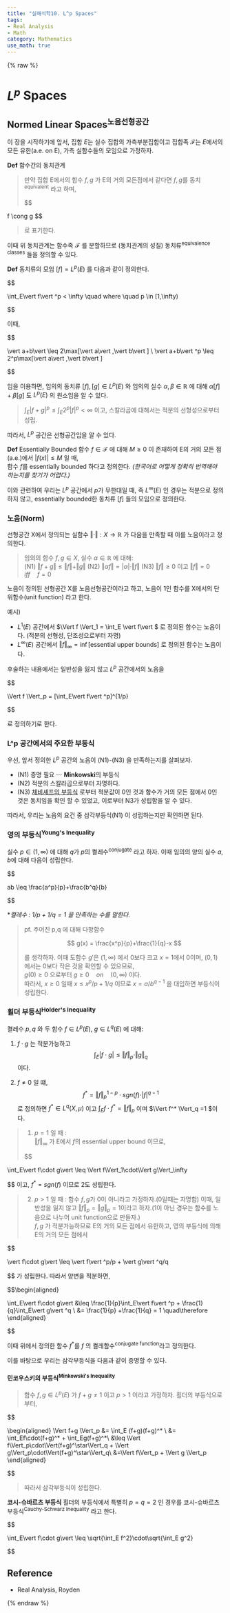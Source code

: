 ```yaml
---
title: "실해석학10. L^p Spaces"
tags:
- Real Analysis
- Math
category: Mathematics
use_math: true
---
```

{% raw %}
# $L^p$ Spaces
## Normed Linear Spaces<sup>노음선형공간</sup>
이 장을 시작하기에 앞서, 집합 $E$는 실수 집합의 가측부분집합이고 집합족 $\mathcal{F}$는 $E$에서의 모든 유한(a.e. on E), 가측 실함수들의 모임으로 가정하자.

**Def** 함수간의 동치관계
> 만약 집합 E에서의 함수 $f,g$ 가 E의 거의 모든점에서 같다면 $f,g$를 동치<sup>equivalent</sup> 라고 하며,
> 
> $$
> 
f \cong g $$ 
> 로 표기한다.

이때 위 동치관계는 함수족 $\mathcal{F}$ 를 분할하므로 (동치관계의 성질) 동치류<sup>equivalence classes</sup> 들을 정의할 수 있다.

**Def**
동치류의 모임 $[f] = L^p(E)$ 를 다음과 같이 정의한다.

$$

\int_E\vert f\vert ^p < \infty \quad where \quad p \in [1,\infty)

$$

이때,

$$

\vert a+b\vert  \leq 2\max[\vert a\vert ,\vert b\vert ] \\
\vert a+b\vert ^p \leq 2^p\max[\vert a\vert ,\vert b\vert ]

$$

임을 이용하면, 임의의 동치류 $[f],[g] \in L^p(E)$ 와 임의의 실수 $\alpha,\beta \in \mathbb{R}$ 에 대해 $\alpha[f]+\beta[g]$ 도 $L^p(E)$ 의 원소임을 알 수 있다.
> $\int_E\vert f+g\vert ^p\leq \int_E 2^p\vert f\vert ^p < \infty$ 이고,
> 스칼라곱에 대해서는 적분의 선형성으로부터 성립.

따라서, $L^p$ 공간은 선형공간임을 알 수 있다.

**Def** Essentially Bounded
함수 $f \in \mathcal{F}$ 에 대해 $M\geq 0$ 이 존재하여 E의 거의 모든 점(a.e.)에서 $\vert f(x)\vert \leq M$ 일 때,   
함수 $f$를 essentially bounded 하다고 정의한다.
*(한국어로 어떻게 정확히 번역해야 하는지를 찾기가 어렵다.)*

이와 관련하여 우리는 $L^p$ 공간에서 $p$가 무한대일 때, 즉 $L^\infty(E)$ 인 경우는 적분으로 정의하지 않고, essentially bounded한 동치류 [$f$] 들의 모임으로 정의한다.

### 노음(Norm)
선형공간 X에서 정의되는 실함수 $\Vert \cdot \Vert : X \to \mathbb{R}$ 가 다음을 만족할 때 이를 노음이라고 정의한다.
> 임의의 함수 $f,g \in X$, 실수 $\alpha \in \mathbb{R}$ 에 대해:   
> (N1) $\Vert f+g \Vert \leq \Vert f \Vert + \Vert g \Vert$
> (N2) $\Vert\alpha f\Vert = \vert \alpha\vert \cdot \Vert f \Vert$
> (N3) $\Vert f \Vert \geq 0$ 이고 $\Vert f \Vert = 0 \quad iff \quad f=0$

노음이 정의된 선형공간 X를 노음선형공간이라고 하고, 노음이 1인 함수를 X에서의 단위함수(unit function) 라고 한다.
   
예시)   
 - $L^1(E)$ 공간에서 $\Vert f \Vert_1 = \int_E \vert f\vert $ 로 정의된 함수는 노음이다. (적분의 선형성, 단조성으로부터 자명)
 - $L^\infty(E)$ 공간에서 $\Vert f \Vert_\infty = \inf[\text{essential upper bounds}]$ 로 정의된 함수는 노음이다.

후술하는 내용에서는 일반성을 잃지 않고 $L^p$ 공간에서의 노음을 

$$

\Vert f \Vert_p = [\int_E\vert f\vert ^p]^{1/p}

$$  

로 정의하기로 한다.

### L^p 공간에서의 주요한 부등식
우선, 앞서 정의한 $L^p$ 공간의 노음이 (N1)-(N3) 을 만족하는지를 살펴보자.
  - (N1) 증명 필요 $\cdots$ **Minkowski**의 부등식
  - (N2) 적분의 스칼라곱으로부터 자명하다.
  - (N3) [체비셰프의 부등식](https://ddangchani.github.io/math/실해석학7) 로부터 적분값이 0인 것과 함수가 거의 모든 점에서 0인 것은 동치임을 확인 할 수 있었고, 이로부터 N3가 성립함을 알 수 있다.   
  
따라서, 우리는 노음의 요건 중 삼각부등식(N1) 이 성립하는지만 확인하면 된다.

### 영의 부등식<sup>Young's Inequality</sup>
실수 $p \in (1,\infty)$ 에 대해 $q$가 $p$의 켤레수<sup>conjugate</sup>  라고 하자. 이때 임의의 양의 실수 $a,b$에 대해 다음이 성립한다.

$$

ab \leq \frac{a^p}{p}+\frac{b^q}{b}

$$

**켤레수 : $1/p + 1/q = 1$ 을 만족하는 수를 말한다.*
> pf. 주어진 p,q 에 대해 다항함수
> 
> $$ g(x) = \frac{x^p}{p}+\frac{1}{q}-x $$
> 
> 를 생각하자. 이때 도함수 $g'$은 $(1,\infty)$ 에서 0보다 크고 $x=1$에서 0이며, $(0,1)$ 에서는 0보다 작은 것을 확인할 수 있으므로,   
> $g(0)\geq 0$ 으로부터 $g \geq 0 \quad on \quad (0,\infty)$ 이다.   
> 따라서, $x\geq 0$ 일때 $x \leq x^p/p+1/q$ 이므로 $x = a/b^{q-1}$ 을 대입하면 부등식이 성립한다.   

### 횔더 부등식<sup>Holder's Inequality</sup>
켤레수 $p,q$ 와 두 함수 $f \in L^p(E)$, $g \in L^q(E)$ 에 대해:
1. $f\cdot g$ 는 적분가능하고   
   $$\int_E\vert f \cdot g\vert  \leq \Vert f\Vert_p\cdot\Vert g\Vert_q$$ 이다.

2. $f \neq 0$ 일 떄, $$f^*=\Vert f\Vert_p^{1-p}\cdot sgn(f) \cdot \vert f\vert ^{q-1}$$ 
   로 정의하면 $f^* \in L^q(X,\mu)$ 이고 $\int_Ef\cdot f^* = \Vert f\Vert_p$ 이며 $\Vert f^* \Vert_q =1 $이다.
> 1. $p=1$ 일 때 :   
> $\Vert f \Vert_\infty$ 가 E에서 $f$의 essential upper bound 이므로,
> 
> $$
> 
\int_E\vert f\cdot g\vert  \leq \Vert f\Vert_1\cdot\Vert g\Vert_\infty

$$ 이고, $f^*=sgn(f)$ 이므로 2도 성립한다.

>2. $p>1$ 일 때 :
> 함수 $f,g$가 0이 아니라고 가정하자.(0일때는 자명함) 이때, 일반성을 잃지 않고 $\Vert f \Vert_p = \Vert g\Vert_p = 1$이라고 하자.(1이 아닌 경우는 함수를 노음으로 나누어 unit function으로 만들자.)   
> $f,g$ 가 적분가능하므로 E의 거의 모든 점에서 유한하고, 영의 부등식에 의해 E의 거의 모든 점에서

$$

\vert f\cdot g\vert  \leq \vert f\vert ^p/p + \vert g\vert ^q/q 

$$ 가 성립한다. 따라서 양변을 적분하면,

$$\begin{aligned}

\int_E\vert f\cdot g\vert  &\leq \frac{1}{p}\int_E\vert f\vert ^p + \frac{1}{q}\int_E\vert g\vert ^q \\ &= \frac{1}{p}
+\frac{1}{q} = 1 \quad\therefore    
\end{aligned}

$$ 

이때 위에서 정의한 함수 $f^*$를 $f$ 의 켤레함수<sup>conjugate function</sup>라고 정의한다.

이를 바탕으로 우리는 삼각부등식을 다음과 같이 증명할 수 있다.
#### 민코우스키의 부등식<sup>Minkowski's Inequality</sup>
> 함수 $f,g \in L^p(E)$ 가 $f+g \neq 1$ 이고 $p>1$ 이라고 가정하자.
> 횔더의 부등식으로부터,    

$$ 

\begin{aligned}
\Vert f+g \Vert_p &= \int_E (f+g)(f+g)^* \\
&= \int_Ef\cdot(f+g)^* + \int_Eg(f+g)^*\\
&\leq \Vert f\Vert_p\cdot\Vert(f+g)^\star\Vert_q + \Vert g\Vert_p\cdot\Vert(f+g)^\star\Vert_q\\
&=\Vert f\Vert_p + \Vert g \Vert_p
\end{aligned}

$$

> 따라서 삼각부등식이 성립한다.

**코시-슈바르츠 부등식**
횔더의 부등식에서 특별히 $p=q=2$ 인 경우를 코시-슈바르츠 부등식<sup>Cauchy-Schwarz Inequality</sup> 라고 한다.

$$

\int_E\vert f\cdot g\vert  \leq \sqrt{\int_E f^2}\cdot\sqrt{\int_E g^2}

$$

## Reference
 - Real Analysis, Royden

{% endraw %}